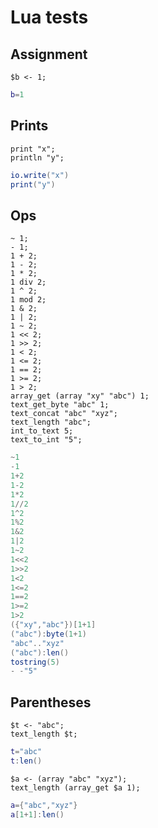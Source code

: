 # Lua tests

## Assignment

```polygolf
$b <- 1;
```

```lua
b=1
```

## Prints

```polygolf
print "x";
println "y";
```

```lua nogolf
io.write("x")
print("y")
```

## Ops

```polygolf
~ 1;
- 1;
1 + 2;
1 - 2;
1 * 2;
1 div 2;
1 ^ 2;
1 mod 2;
1 & 2;
1 | 2;
1 ~ 2;
1 << 2;
1 >> 2;
1 < 2;
1 <= 2;
1 == 2;
1 >= 2;
1 > 2;
array_get (array "xy" "abc") 1;
text_get_byte "abc" 1;
text_concat "abc" "xyz";
text_length "abc";
int_to_text 5;
text_to_int "5";
```

```lua nogolf
~1
-1
1+2
1-2
1*2
1//2
1^2
1%2
1&2
1|2
1~2
1<<2
1>>2
1<2
1<=2
1==2
1>=2
1>2
({"xy","abc"})[1+1]
("abc"):byte(1+1)
"abc".."xyz"
("abc"):len()
tostring(5)
- -"5"
```

## Parentheses

```polygolf
$t <- "abc";
text_length $t;
```

```lua nogolf
t="abc"
t:len()
```

```polygolf
$a <- (array "abc" "xyz");
text_length (array_get $a 1);
```

```lua nogolf
a={"abc","xyz"}
a[1+1]:len()
```
